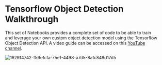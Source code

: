 # Tensorflow Object Detection Walkthrough
<p>This set of Notebooks provides a complete set of code to be able to train and leverage your own custom object detection model using the Tensorflow Object Detection API. A video guide can be accessed on this  <a href="https://www.youtube.com/c/nicholasrenotte">YouTube channel</a>. 

  ![192914742-f56efcfa-75e1-4498-a7d5-8afc848d17d5](https://user-images.githubusercontent.com/101877617/196773517-c8d63bf6-6a7f-45e8-9f1a-4264c87ee49f.png)


